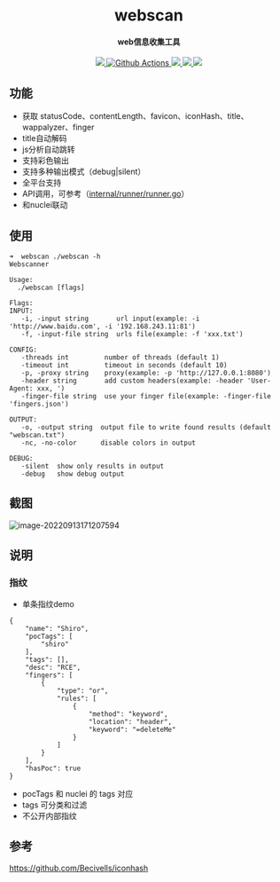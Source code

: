 <h1 align="center">
	webscan
</h1>

<h4 align="center">web信息收集工具</h4>

<p align="center">
  <a href="https://opensource.org/licenses/MIT">
    <img src="https://img.shields.io/badge/license-MIT-_red.svg">
  </a>
  <a href="https://github.com/niudaii/webscan/actions">
    <img src="https://img.shields.io/github/workflow/status/niudaii/webscan/Release?style=flat-square" alt="Github Actions">
  </a>
  <a href="https://goreportcard.com/report/github.com/niudaii/webscan">
    <img src="https://goreportcard.com/badge/github.com/niudaii/webscan">
  </a>
  <a href="https://github.com/niudaii/webscan/releases">
    <img src="https://img.shields.io/github/release/niudaii/webscan/all.svg?style=flat-square">
  </a>
  <a href="https://github.com/niudaii/webscan/releases">
  	<img src="https://img.shields.io/github/downloads/niudaii/webscan/total">
  </a>
</p>


## 功能

- 获取 statusCode、contentLength、favicon、iconHash、title、wappalyzer、finger
- title自动解码
- js分析自动跳转
- 支持彩色输出
- 支持多种输出模式（debug|silent）
- 全平台支持
- API调用，可参考（[internal/runner/runner.go](https://github.com/niudaii/webscan/blob/main/internal/runner/runner.go)）
- 和nuclei联动

## 使用

```
➜  webscan ./webscan -h
Webscanner

Usage:
  ./webscan [flags]

Flags:
INPUT:
   -i, -input string       url input(example: -i 'http://www.baidu.com', -i '192.168.243.11:81')
   -f, -input-file string  urls file(example: -f 'xxx.txt')

CONFIG:
   -threads int         number of threads (default 1)
   -timeout int         timeout in seconds (default 10)
   -p, -proxy string    proxy(example: -p 'http://127.0.0.1:8080')
   -header string       add custom headers(example: -header 'User-Agent: xxx, ')
   -finger-file string  use your finger file(example: -finger-file 'fingers.json')

OUTPUT:
   -o, -output string  output file to write found results (default "webscan.txt")
   -nc, -no-color      disable colors in output

DEBUG:
   -silent  show only results in output
   -debug   show debug output
```

## 截图

![image-20220913171207594](https://nnotes.oss-cn-hangzhou.aliyuncs.com/notes/image-20220913171207594.png)

## 说明

### 指纹

- 单条指纹demo

```
{
    "name": "Shiro",
    "pocTags": [
        "shiro"
    ],
    "tags": [],
    "desc": "RCE",
    "fingers": [
        {
            "type": "or",
            "rules": [
                {
                    "method": "keyword",
                    "location": "header",
                    "keyword": "=deleteMe"
                }
            ]
        }
    ],
    "hasPoc": true
}
```

- pocTags 和 nuclei 的 tags 对应
- tags 可分类和过滤
- 不公开内部指纹



## 参考

https://github.com/Becivells/iconhash